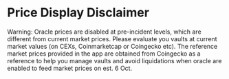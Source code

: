 # Price Display Disclaimer

Warning: Oracle prices are disabled at pre-incident levels, which are different from current market prices. Please evaluate you vaults at current market values (on CEXs, Coinmarketcap or Coingecko etc). The reference market prices provided in the app are obtained from Coingecko as a reference to help you manage vaults and avoid liquidations when oracle are enabled to feed market prices on est. 6 Oct.
